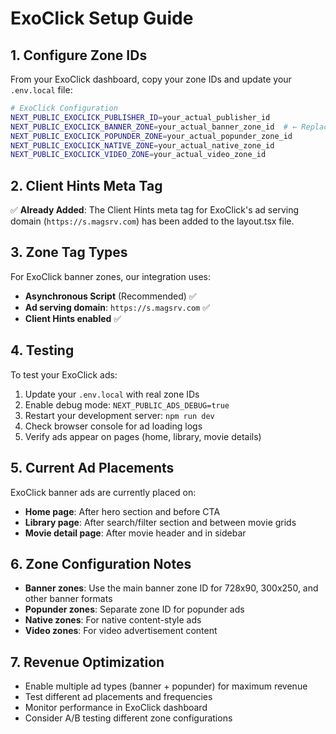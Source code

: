 # ExoClick Setup Guide

## 1. Configure Zone IDs

From your ExoClick dashboard, copy your zone IDs and update your `.env.local` file:

```bash
# ExoClick Configuration
NEXT_PUBLIC_EXOCLICK_PUBLISHER_ID=your_actual_publisher_id
NEXT_PUBLIC_EXOCLICK_BANNER_ZONE=your_actual_banner_zone_id  # ← Replace this with your real banner zone ID
NEXT_PUBLIC_EXOCLICK_POPUNDER_ZONE=your_actual_popunder_zone_id
NEXT_PUBLIC_EXOCLICK_NATIVE_ZONE=your_actual_native_zone_id
NEXT_PUBLIC_EXOCLICK_VIDEO_ZONE=your_actual_video_zone_id
```

## 2. Client Hints Meta Tag

✅ **Already Added**: The Client Hints meta tag for ExoClick's ad serving domain (`https://s.magsrv.com`) has been added to the layout.tsx file.

## 3. Zone Tag Types

For ExoClick banner zones, our integration uses:
- **Asynchronous Script** (Recommended) ✅
- **Ad serving domain**: `https://s.magsrv.com` ✅
- **Client Hints enabled** ✅

## 4. Testing

To test your ExoClick ads:

1. Update your `.env.local` with real zone IDs
2. Enable debug mode: `NEXT_PUBLIC_ADS_DEBUG=true`
3. Restart your development server: `npm run dev`
4. Check browser console for ad loading logs
5. Verify ads appear on pages (home, library, movie details)

## 5. Current Ad Placements

ExoClick banner ads are currently placed on:
- **Home page**: After hero section and before CTA
- **Library page**: After search/filter section and between movie grids
- **Movie detail page**: After movie header and in sidebar

## 6. Zone Configuration Notes

- **Banner zones**: Use the main banner zone ID for 728x90, 300x250, and other banner formats
- **Popunder zones**: Separate zone ID for popunder ads
- **Native zones**: For native content-style ads
- **Video zones**: For video advertisement content

## 7. Revenue Optimization

- Enable multiple ad types (banner + popunder) for maximum revenue
- Test different ad placements and frequencies
- Monitor performance in ExoClick dashboard
- Consider A/B testing different zone configurations
